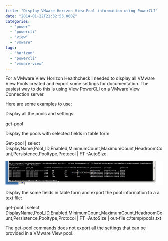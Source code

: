 ```yaml
---
title: "Display VMware Horizon View Pool information using PowerCLI"
date: "2014-01-22T21:32:53.000Z"
categories: 
  - "power"
  - "powercli"
  - "view"
  - "vmware"
tags: 
  - "horizon"
  - "powercli"
  - "vmware-view"
---
```


For a VMware View Horizon Healthcheck I needed to display all VMware View Pools created and export some settings for documentation. The easiest way to do this is using View PowerCLI on a VMware View Connection server.

Here are some examples to use:

Display all the pools and settings:

get-pool

Display the pools with selected fields in table form:

Get-pool | select DisplayName,Pool\_ID,Enabled,MinimumCount,MaximumCount,HeadroomCount,Persistence,Pooltype,Protocol | FT -AutoSize

[![image](images/image_thumb1.png "image")](https://www.ivobeerens.nl/wp-content/uploads/2014/01/image1.png)

Display the some fields in table form and export the pool information to a a text file:

get-pool | select DisplayName,Pool\_ID,Enabled,MinimumCount,MaximumCount,HeadroomCount,Persistence,Pooltype,Protocol | FT -AutoSize | out-file c:\\temp\\pools.txt

The get-pool commands does not export all the settings that can be provided in a VMware View pool.
